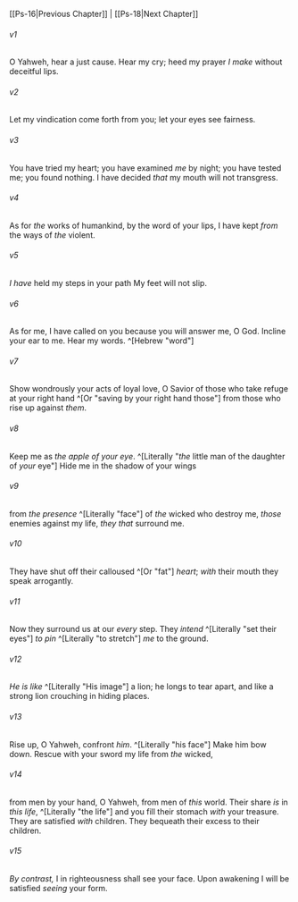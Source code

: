 ﻿---
aliases:
  - Psalms 17
---

[[Ps-16|Previous Chapter]] | [[Ps-18|Next Chapter]]

###### v1
O Yahweh, hear a just cause.
Hear my cry; heed my prayer
_I make_ without deceitful lips.

###### v2
Let my vindication come forth from you;
let your eyes see fairness.

###### v3
You have tried my heart;
you have examined _me_ by night;
you have tested me; you found nothing.
I have decided _that_ my mouth will not transgress.

###### v4
As for _the_ works of humankind,
by the word of your lips,
I have kept _from_ the ways of _the_ violent.

###### v5
_I have_ held my steps in your path
My feet will not slip.

###### v6
As for me, I have called on you
because you will answer me, O God.
Incline your ear to me.
Hear my words. ^[Hebrew "word"]

###### v7
Show wondrously your acts of loyal love,
O Savior of those who take refuge
at your right hand ^[Or "saving by your right hand those"]
from those who rise up against _them_.

###### v8
Keep me as _the apple of your eye_. ^[Literally "_the_ little man of the daughter of _your_ eye"]
Hide me in the shadow of your wings

###### v9
from _the_ _presence_ ^[Literally "face"] of _the_ wicked who destroy me,
_those_ enemies against my life,
_they that_ surround me.

###### v10
They have shut off their calloused ^[Or "fat"] _heart_;
_with_ their mouth they speak arrogantly.

###### v11
Now they surround us at our _every_ step.
They _intend_ ^[Literally "set their eyes"]
_to pin_ ^[Literally "to stretch"] _me_ to the ground.

###### v12
_He is like_ ^[Literally "His image"] a lion; he longs to tear apart,
and like a strong lion crouching in hiding places.

###### v13
Rise up, O Yahweh, confront _him_. ^[Literally "his face"]
Make him bow down.
Rescue with your sword my life from _the_ wicked,

###### v14
from men by your hand, O Yahweh, from men of _this_ world.
Their share _is_ in _this life_, ^[Literally "the life"] and you fill their stomach _with_ your treasure.
They are satisfied _with_ children.
They bequeath their excess to their children.

###### v15
_By contrast,_ I in righteousness shall see your face.
Upon awakening I will be satisfied _seeing_ your form.